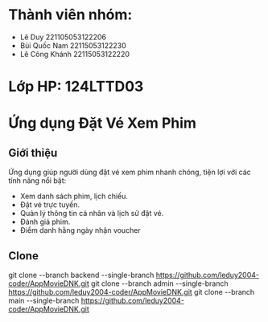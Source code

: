 # Thành viên nhóm:
- Lê Duy 221105053122206
- Bùi Quốc Nam 22115053122230
- Lê Công Khánh 22115053122220
# Lớp HP: 124LTTD03

# Ứng dụng Đặt Vé Xem Phim 

## Giới thiệu
Ứng dụng giúp người dùng đặt vé xem phim nhanh chóng, tiện lợi với các tính năng nổi bật:
- Xem danh sách phim, lịch chiếu.
- Đặt vé trực tuyến.
- Quản lý thông tin cá nhân và lịch sử đặt vé.
- Đánh giá phim.
- Điểm danh hằng ngày nhận voucher
## Clone
git clone --branch backend --single-branch https://github.com/leduy2004-coder/AppMovieDNK.git
git clone --branch admin --single-branch https://github.com/leduy2004-coder/AppMovieDNK.git
git clone --branch main --single-branch https://github.com/leduy2004-coder/AppMovieDNK.git
